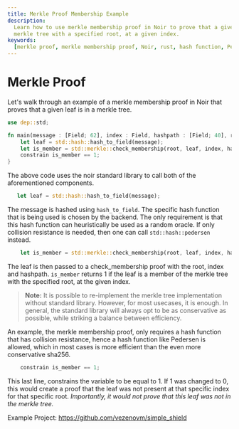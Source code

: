 ```yaml
---
title: Merkle Proof Membership Example
description:
  Learn how to use merkle membership proof in Noir to prove that a given leaf is a member of a
  merkle tree with a specified root, at a given index.
keywords:
  [merkle proof, merkle membership proof, Noir, rust, hash function, Pedersen, sha256, merkle tree]
---
```


# Merkle Proof

Let's walk through an example of a merkle membership proof in Noir that proves that a given leaf is
in a merkle tree.

```rust
use dep::std;

fn main(message : [Field; 62], index : Field, hashpath : [Field; 40], root : Field) {
    let leaf = std::hash::hash_to_field(message);
    let is_member = std::merkle::check_membership(root, leaf, index, hashpath);
    constrain is_member == 1;
}

```

The above code uses the noir standard library to call both of the aforementioned components.

```rust
   let leaf = std::hash::hash_to_field(message);
```

The message is hashed using `hash_to_field`. The specific hash function that is being used is chosen
by the backend. The only requirement is that this hash function can heuristically be used as a
random oracle. If only collision resistance is needed, then one can call `std::hash::pedersen`
instead.

```rust
    let is_member = std::merkle::check_membership(root, leaf, index, hashpath);
```

The leaf is then passed to a check_membership proof with the root, index and hashpath. `is_member`
returns 1 if the leaf is a member of the merkle tree with the specified root, at the given index.

> **Note:** It is possible to re-implement the merkle tree implementation without standard library.
> However, for most usecases, it is enough. In general, the standard library will always opt to be
> as conservative as possible, while striking a balance between efficiency.

An example, the merkle membership proof, only requires a hash function that has collision
resistance, hence a hash function like Pedersen is allowed, which in most cases is more efficient
than the even more conservative sha256.

```rust
    constrain is_member == 1;
```

This last line, constrains the variable to be equal to 1. If 1 was changed to 0, this would create a
proof that the leaf was not present at that specific index for that specific root. _Importantly, it
would not prove that this leaf was not in the merkle tree._

Example Project: <https://github.com/vezenovm/simple_shield>
